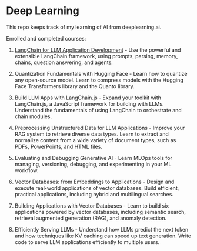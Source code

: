 # Deep Learning
This repo keeps track of my learning of AI from deeplearning.ai.

Enrolled and completed courses:

1. [LangChain for LLM Application Development](https://learn.deeplearning.ai/accomplishments/4f33314b-1dea-4edd-b30f-c79f03a74191?usp=sharing) - Use the powerful and extensible LangChain framework, using prompts, parsing, memory, chains, question answering, and agents.

2. Quantization Fundamentals with Hugging Face - Learn how to quantize any open-source model. Learn to compress models with the Hugging Face Transformers library and the Quanto library.

3. Build LLM Apps with LangChain.js - Expand your toolkit with LangChain.js, a JavaScript framework for building with LLMs. Understand the fundamentals of using LangChain to orchestrate and chain modules.

4. Preprocessing Unstructured Data for LLM Applications - Improve your RAG system to retrieve diverse data types. Learn to extract and normalize content from a wide variety of document types, such as PDFs, PowerPoints, and HTML files.

5. Evaluating and Debugging Generative AI - Learn MLOps tools for managing, versioning, debugging, and experimenting in your ML workflow.

6. Vector Databases: from Embeddings to Applications - Design and execute real-world applications of vector databases. Build efficient, practical applications, including hybrid and multilingual searches.

7. Building Applications with Vector Databases - Learn to build six applications powered by vector databases, including semantic search, retrieval augmented generation (RAG), and anomaly detection.

8. Efficiently Serving LLMs - Understand how LLMs predict the next token and how techniques like KV caching can speed up text generation. Write code to serve LLM applications efficiently to multiple users.



